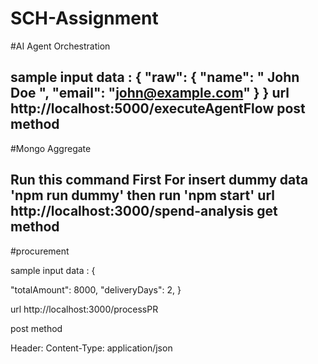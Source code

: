 # SCH-Assignment

#AI Agent Orchestration

sample 
input data :
{
  "raw": {
    "name": "   John Doe ",
    "email": "john@example.com"
  }
}
url http://localhost:5000/executeAgentFlow 
post method
-----------------------------------------------------------------------------------------------------------------------------
#Mongo Aggregate

Run this command First For insert dummy data
'npm run dummy'
then run 'npm start'
url http://localhost:3000/spend-analysis 
get method
-------------------------------------------------------------------------------------------------------------------------------
#procurement

sample 
input data :
{
  
  "totalAmount": 8000,
  "deliveryDays": 2,
}

url http://localhost:3000/processPR 

post method

Header:
Content-Type: application/json


